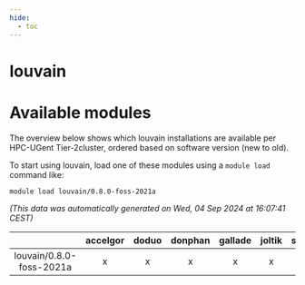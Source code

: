 ```yaml
---
hide:
  - toc
---
```


louvain
=======

# Available modules


The overview below shows which louvain installations are available per HPC-UGent Tier-2cluster, ordered based on software version (new to old).

To start using louvain, load one of these modules using a `module load` command like:

```shell
module load louvain/0.8.0-foss-2021a
```

*(This data was automatically generated on Wed, 04 Sep 2024 at 16:07:41 CEST)*  

| |accelgor|doduo|donphan|gallade|joltik|shinx|skitty|
| :---: | :---: | :---: | :---: | :---: | :---: | :---: | :---: |
|louvain/0.8.0-foss-2021a|x|x|x|x|x|-|x|
